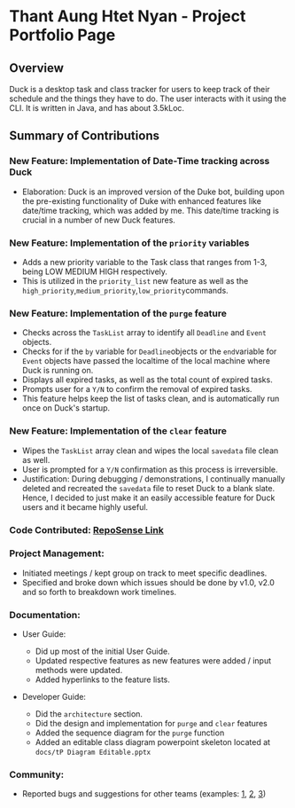 # Thant Aung Htet Nyan - Project Portfolio Page

## Overview

Duck is a desktop task and class tracker for users to keep track of their schedule and the things they have to do. The user interacts with it using the CLI. It is written in Java, and has about 3.5kLoc.



## Summary of Contributions

### New Feature: Implementation of Date-Time tracking across Duck
- Elaboration: Duck is an improved version of the Duke bot, building upon the pre-existing functionality of Duke with enhanced features like date/time tracking, which was added by me. This date/time tracking is crucial in a number of new Duck features.


### New Feature: Implementation of the ```priority``` variables
- Adds a new priority variable to the Task class that ranges from 1-3, being LOW MEDIUM HIGH respectively.
- This is utilized in the ```priority_list``` new feature as well as the ```high_priority```,```medium_priority```,```low_priority```commands.


### New Feature: Implementation of the ```purge``` feature
- Checks across the ```TaskList``` array to identify all ```Deadline``` and ```Event``` objects.
- Checks for if the ```by``` variable for ```Deadline```objects or the ```end```variable for ```Event``` objects have passed the localtime of the local machine where Duck is running on.
- Displays all expired tasks, as well as the total count of expired tasks.
- Prompts user for a ```Y/N``` to confirm the removal of expired tasks.
- This feature helps keep the list of tasks clean, and is automatically run once on Duck's startup.


### New Feature: Implementation of the ```clear``` feature
- Wipes the ```TaskList``` array clean and wipes the local ```savedata``` file clean as well.
- User is prompted for a ```Y/N``` confirmation as this process is irreversible.
- Justification: During debugging / demonstrations, I continually manually deleted and recreated the ```savedata``` file to reset Duck to a blank slate. Hence, I decided to just make it an easily accessible feature for Duck users and it became highly useful.


### Code Contributed: [RepoSense Link](https://nus-cs2113-ay2223s2.github.io/tp-dashboard/?search=thant&breakdown=true&sort=groupTitle%20dsc&sortWithin=title&since=2023-02-17&timeframe=commit&mergegroup=&groupSelect=groupByRepos&checkedFileTypes=docs~functional-code~test-code~other)


### Project Management:
- Initiated meetings / kept group on track to meet specific deadlines.
- Specified and broke down which issues should be done by v1.0, v2.0 and so forth to breakdown work timelines.


### Documentation:
- User Guide:
  - Did up most of the initial User Guide.
  - Updated respective features as new features were added / input methods were updated.
  - Added hyperlinks to the feature lists.
  
- Developer Guide:
  - Did the ```architecture``` section.
  - Did the design and implementation for ```purge``` and ```clear``` features
  - Added the sequence diagram for the ```purge``` function
  - Added an editable class diagram powerpoint skeleton located at ```docs/tP Diagram Editable.pptx```


### Community:
- Reported bugs and suggestions for other teams (examples: [1](https://github.com/thant/ped/issues/5), [2](https://github.com/thant/ped/issues/6), [3](https://github.com/thant/ped/issues/8))

